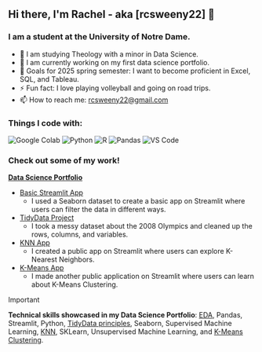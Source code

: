 ## Hi there, I'm Rachel - aka [rcsweeny22] 👋

### I am a student at the University of Notre Dame.

- 🔭  I am studying Theology with a minor in Data Science. 
- 🌱  I am currently working on my first data science portfolio.
- 🥅  Goals for 2025 spring semester: I want to become proficient in Excel, SQL, and Tableau. 
- ⚡ Fun fact: I love playing volleyball and going on road trips.
- 📫 How to reach me: rcsweeny22@gmail.com

### Things I code with:</h3>
<p>
  <img alt="Google Colab" src="https://img.shields.io/badge/-Google Colab-45b8d8?style=flat-square&logo=googlecolab&logoColor=white" />
  <img alt="Python" src="https://img.shields.io/badge/-Python-8DD6F9?style=flat-square&logo=python&logoColor=white" /> 
  <img alt="R" src="https://img.shields.io/badge/-R-46a2f1?style=flat-square&logo=r&logoColor=white" />
  <img alt="Pandas" src="https://img.shields.io/badge/-Pandas-2088FF?style=flat-square&logo=pandas&logoColor=white" />
  <img alt="VS Code" src="https://img.shields.io/badge/-VS_Code-1a73e8?style=flat-square&logo=google-cloud&logoColor=white" />

### Check out some of my work!
**[Data Science Portfolio](https://github.com/rcsweeny22/Sweeny-Data-Science-Portfolio)**
  - [Basic Streamlit App](https://github.com/rcsweeny22/Sweeny-Data-Science-Portfolio/tree/main/basic-streamlit-app)
    - I used a Seaborn dataset to create a basic app on Streamlit where users can filter the data in different ways.
  - [TidyData Project](https://github.com/rcsweeny22/Sweeny-Data-Science-Portfolio/tree/main/TidyData-Project)
    - I took a messy dataset about the 2008 Olympics and cleaned up the rows, columns, and variables.
  - [KNN App](https://sweeny-data-science-portfolio-cu5pwrtpvbf7habq472ote.streamlit.app/)
    - I created a public app on Streamlit where users can explore K-Nearest Neighbors.
  - [K-Means App](https://sweeny-data-science-portfolio-9fedggdxehs36qbisvcsag.streamlit.app/)
    - I made another public application on Streamlit where users can learn about K-Means Clustering.
>[!IMPORTANT]
>**Technical skills showcased in my Data Science Portfolio**: [EDA](https://github.com/rcsweeny22/Sweeny-Data-Science-Portfolio/tree/main/basic-streamlit-app), Pandas, Streamlit, Python, [TidyData principles](https://github.com/rcsweeny22/Sweeny-Data-Science-Portfolio/tree/main/TidyData-Project), Seaborn, Supervised Machine Learning, [KNN](https://sweeny-data-science-portfolio-cu5pwrtpvbf7habq472ote.streamlit.app/), SKLearn, Unsupervised Machine Learning, and [K-Means Clustering](https://sweeny-data-science-portfolio-9fedggdxehs36qbisvcsag.streamlit.app/).
<!--
**rcsweeny22/rcsweeny22** is a ✨ _special_ ✨ repository because its `README.md` (this file) appears on your GitHub profile.

Here are some ideas to get you started:

- 🔭 I’m currently working on ...
- 🌱 I’m currently learning ...
- 👯 I’m looking to collaborate on ...
- 🤔 I’m looking for help with ...
- 💬 Ask me about ...
- 📫 How to reach me: ...
- 😄 Pronouns: ...
- ⚡ Fun fact: ...
-->
